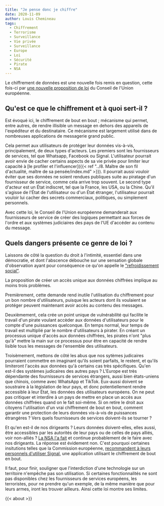```yaml
---
title: "Je pense donc je chiffre"
date: 2020-11-09
author: Louis Chemineau
tags:
  - Chiffrement
  - Terrorisme
  - Surveillance
  - Vie privée
  - Surveillance
  - Europe
  - Loi
  - Sécurité
  - Pirate
  - NSA
---
```


Le chiffrement de données est une nouvelle fois remis en question, cette fois-ci par [une nouvelle proposition de loi](https://www.statewatch.org/media/1434/eu-council-draft-declaration-against-encryption-12143-20.pdf) du Conseil de l'Union européenne.

## Qu'est ce que le chiffrement et à quoi sert-il ?

Est évoqué ici, le chiffrement de bout en bout ; mécanisme qui permet, entre autres, de rendre illisible un message en dehors des appareils de l'expéditeur et du destinataire. Ce mécanisme est largement utilisé dans de nombreuses applications de messagerie grand public.

Cela permet aux utilisateurs de protéger leur données vis-à-vis, principalement, de deux types d'acteurs. Les premiers sont les fournisseurs de services, tel que Whatsapp, Facebook ou Signal. L'utilisateur pourrait avoir envie de cacher certains aspects de sa vie privée pour limiter leur capacité à [le profiler et l'influencer]({{< ref "../8. Maître de son fil d'actualité, maître de sa pensée/index.md" >}}). Il pourrait aussi vouloir éviter que ses données ne soient rendues publiques suite au piratage d'un fournisseur de service, comme cela arrive trop souvent. Le second type d'acteur est un État indiscret, tel que la France, les USA, ou la Chine. Qu'il s'agisse de l'État de l'utilisateur ou d'un État étranger, l'utilisateur pourrait vouloir lui cacher des secrets commerciaux, politiques, ou simplement personnels.

Avec cette loi, le Conseil de l'Union européenne demanderait aux fournisseurs de service de créer des logiques permettant aux forces de l'ordre et aux systèmes judiciaires des pays de l'UE d'accéder au contenu du message.

## Quels dangers présente ce genre de loi ?

Laissons de côté la question du droit à l'intimité, essentiel dans une démocratie, et dont l'abscence débouche sur une sensation globale d'observation ayant pour conséquence ce qu'on appelle le ["refroidissement social"](https://socialcooling.com).

La proposition de créer un accès unique aux données chiffrées implique au moins trois problèmes.

Premièrement, cette demande rend inutile l'utilisation du chiffrement pour un bon nombre d'utilisateurs, puisque les acteurs dont ils voulaient se protéger peuvent maintenant avoir accès au contenu des messages.

Deuxièmement, cela crée un point unique de vulnérabilité qui facilite le travail d'un pirate voulant accèder aux données d'utilisateurs pour le compte d'une puissances quelconque. En temps normal, leur temps de travail est multiplié par le nombre d'utilisateurs à pirater. En créant un processus unique d'accès aux données chiffrées, les pirates n'ont "plus qu'à" mettre la main sur ce processus pour être en capacité de rendre lisible tous les messages de l'ensemble des utilisateurs.

Troisèmement, mettons de côté les abus que nos sytèmes judicaires pourraient commettre en imaginant qu'ils soient parfaits, le restent, et qu'ils limiteront l'accès aux données qu'à certains cas très spécifiques. Qu'en est-il des systèmes judicaires des autres pays ? L'Europe est très dépendante des fournisseurs de services étrangers, aussi bien états-uniens que chinois, comme avec WhatsApp et TikTok. Eux-aussi doivent se soustraire à la législation de leur pays, et donc potentiellement rendre accessible à leur État, les données des utilisateurs européens. On ne peut pas critiquer et interdire à un pays de mettre en place un accès aux données chiffrées quand on le fait soi-même. Si on retire le droit aux citoyens l'utilisation d'un vrai chiffrement de bout en bout, comment garantir une protection de leurs données vis-à-vis de puissances étrangères ? Vers quels fournisseurs de services doivent-ils se tourner ?

Et qu'en est-il de nos dirigeants ? Leurs données doivent-elles, elles aussi, être accessibles par les autorités de leur pays ou de celles de pays alliés, voir non-alliés ? [La NSA l'a fait](https://www.europe1.fr/international/la-nsa-a-espionne-angela-merkel-et-dautres-leaders-europeens-2675179) et continue probablement de le faire avec nos dirigeants. La réponse est évidement non. C'est pourquoi certaines insitutions telles que la Commission européenne, [recommandent à leurs personnels d'utiliser Signal](https://www.numerama.com/tech/607720-la-commission-europeenne-adopte-signal-sauf-pour-les-discussions-tres-sensibles.html), une application utilisant le chiffrement de bout en bout.

Il faut, pour finir, souligner que l'interdiction d'une technologie sur un territoire n'empêche pas son utilisation. Si certaines fonctionnalités ne sont pas disponibles chez les fournisseurs de services européens, les terroristes, pour ne prendre qu'un exemple, de la même manière que pour leurs armes, iront les trouver ailleurs. Ainsi cette loi montre ses limites.

{{< about >}}
